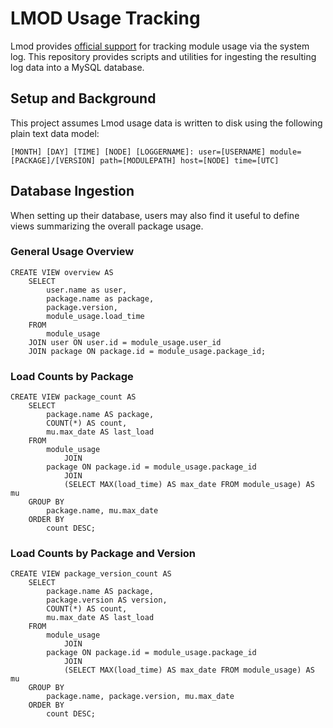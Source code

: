 # LMOD Usage Tracking

Lmod provides [official support](https://lmod.readthedocs.io/en/latest/300_tracking_module_usage.html) for tracking
module usage via the system log.
This repository provides scripts and utilities for ingesting the resulting log data into a MySQL database.

## Setup and Background

This project assumes Lmod usage data is written to disk using the following plain text data model:

```
[MONTH] [DAY] [TIME] [NODE] [LOGGERNAME]: user=[USERNAME] module=[PACKAGE]/[VERSION] path=[MODULEPATH] host=[NODE] time=[UTC]
```

## Database Ingestion

When setting up their database, users may also find it useful to define views summarizing the overall package usage.

### General Usage Overview

```mysql
CREATE VIEW overview AS 
    SELECT 
        user.name as user, 
        package.name as package, 
        package.version,
        module_usage.load_time 
    FROM 
        module_usage 
    JOIN user ON user.id = module_usage.user_id 
    JOIN package ON package.id = module_usage.package_id;
```

### Load Counts by Package

```mysql
CREATE VIEW package_count AS
    SELECT
        package.name AS package,
        COUNT(*) AS count,
        mu.max_date AS last_load
    FROM
        module_usage
            JOIN
        package ON package.id = module_usage.package_id
            JOIN
            (SELECT MAX(load_time) AS max_date FROM module_usage) AS mu
    GROUP BY
        package.name, mu.max_date
    ORDER BY
        count DESC;
```

### Load Counts by Package and Version

```mysql
CREATE VIEW package_version_count AS
    SELECT
        package.name AS package,
        package.version AS version,
        COUNT(*) AS count,
        mu.max_date AS last_load
    FROM
        module_usage
            JOIN
        package ON package.id = module_usage.package_id
            JOIN
            (SELECT MAX(load_time) AS max_date FROM module_usage) AS mu
    GROUP BY
        package.name, package.version, mu.max_date
    ORDER BY
        count DESC;
```